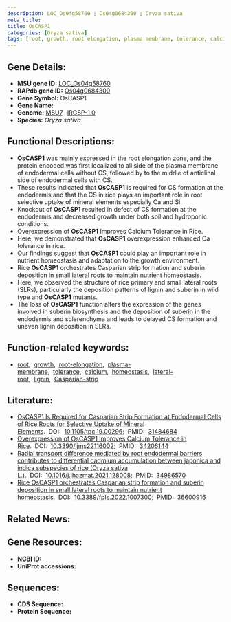 ```yaml
---
description: LOC_Os04g58760 ; Os04g0684300 ; Oryza sativa
meta_title:
title: OsCASP1
categories: [Oryza sativa]
tags: [root, growth, root elongation, plasma membrane, tolerance, calcium, homeostasis, lateral root, lignin, Casparian strip]
---
```


## Gene Details:
- **MSU gene ID:** [LOC_Os04g58760](http://rice.uga.edu/cgi-bin/ORF_infopage.cgi?orf=LOC_Os04g58760)  
- **RAPdb gene ID:** [Os04g0684300](https://rapdb.dna.affrc.go.jp/locus/?name=Os04g0684300)  
- **Gene Symbol:** OsCASP1
- **Gene Name:**
- **Genome:**  [MSU7](http://rice.uga.edu/),&nbsp;&nbsp;[IRGSP-1.0](https://rapdb.dna.affrc.go.jp/download/irgsp1.html)
- **Species:** *Oryza sativa*

## Functional Descriptions:
   - **OsCASP1** was mainly expressed in the root elongation zone, and the protein encoded was first localized to all side of the plasma membrane of endodermal cells without CS, followed by to the middle of anticlinal side of endodermal cells with CS.
   - These results indicated that **OsCASP1** is required for CS formation at the endodermis and that the CS in rice plays an important role in root selective uptake of mineral elements especially Ca and Si.
   - Knockout of **OsCASP1** resulted in defect of CS formation at the endodermis and decreased growth under both soil and hydroponic conditions.
   - Overexpression of **OsCASP1** Improves Calcium Tolerance in Rice.
   - Here, we demonstrated that **OsCASP1** overexpression enhanced Ca tolerance in rice.
   - Our findings suggest that **OsCASP1** could play an important role in nutrient homeostasis and adaptation to the growth environment.
   - Rice **OsCASP1** orchestrates Casparian strip formation and suberin deposition in small lateral roots to maintain nutrient homeostasis.
   - Here, we observed the structure of rice primary and small lateral roots (SLRs), particularly the deposition patterns of lignin and suberin in wild type and **OsCASP1** mutants.
   - The loss of **OsCASP1** function alters the expression of the genes involved in suberin biosynthesis and the deposition of suberin in the endodermis and sclerenchyma and leads to delayed CS formation and uneven lignin deposition in SLRs.

## Function-related keywords:
   - [root](/tags/root/),&nbsp;&nbsp;[growth](/tags/growth/),&nbsp;&nbsp;[root-elongation](/tags/root-elongation/),&nbsp;&nbsp;[plasma-membrane](/tags/plasma-membrane/),&nbsp;&nbsp;[tolerance](/tags/tolerance/),&nbsp;&nbsp;[calcium](/tags/calcium/),&nbsp;&nbsp;[homeostasis](/tags/homeostasis/),&nbsp;&nbsp;[lateral-root](/tags/lateral-root/),&nbsp;&nbsp;[lignin](/tags/lignin/),&nbsp;&nbsp;[Casparian-strip](/tags/Casparian-strip/)

## Literature:
   - [OsCASP1 Is Required for Casparian Strip Formation at Endodermal Cells of Rice Roots for Selective Uptake of Mineral Elements](https://www.doi.org/10.1105/tpc.19.00296).&nbsp;&nbsp;DOI:&nbsp;&nbsp;[10.1105/tpc.19.00296](https://www.doi.org/10.1105/tpc.19.00296);&nbsp;&nbsp;PMID:&nbsp;&nbsp;[31484684](https://pubmed.ncbi.nlm.nih.gov/31484684/)
   - [Overexpression of OsCASP1 Improves Calcium Tolerance in Rice](https://www.doi.org/10.3390/ijms22116002).&nbsp;&nbsp;DOI:&nbsp;&nbsp;[10.3390/ijms22116002](https://www.doi.org/10.3390/ijms22116002);&nbsp;&nbsp;PMID:&nbsp;&nbsp;[34206144](https://pubmed.ncbi.nlm.nih.gov/34206144/)
   - [Radial transport difference mediated by root endodermal barriers contributes to differential cadmium accumulation between japonica and indica subspecies of rice (Oryza sativa L.)](https://www.doi.org/10.1016/j.jhazmat.2021.128008).&nbsp;&nbsp;DOI:&nbsp;&nbsp;[10.1016/j.jhazmat.2021.128008](https://www.doi.org/10.1016/j.jhazmat.2021.128008);&nbsp;&nbsp;PMID:&nbsp;&nbsp;[34986570](https://pubmed.ncbi.nlm.nih.gov/34986570/)
   - [Rice OsCASP1 orchestrates Casparian strip formation and suberin deposition in small lateral roots to maintain nutrient homeostasis](https://www.doi.org/10.3389/fpls.2022.1007300).&nbsp;&nbsp;DOI:&nbsp;&nbsp;[10.3389/fpls.2022.1007300](https://www.doi.org/10.3389/fpls.2022.1007300);&nbsp;&nbsp;PMID:&nbsp;&nbsp;[36600916](https://pubmed.ncbi.nlm.nih.gov/36600916/)

## Related News:

## Gene Resources:
- **NCBI ID:**  []()
- **UniProt accessions:** [](https://www.uniprot.org/uniprotkb//entry)

## Sequences:
- **CDS Sequence:**
- **Protein Sequence:**
